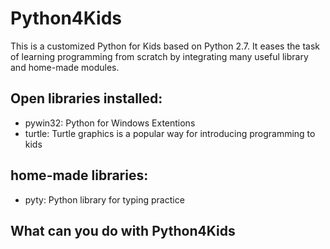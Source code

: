 # Python4Kids
This is a customized Python for Kids based on Python 2.7. It eases the task of learning programming from scratch by integrating many useful library and home-made modules.

## Open libraries installed:
* pywin32: Python for Windows Extentions
* turtle: Turtle graphics is a popular way for introducing programming to kids

## home-made libraries:
* pyty: Python library for typing practice


## What can you do with Python4Kids
